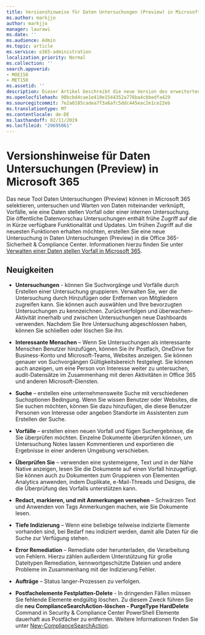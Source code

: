 ```yaml
---
title: Versionshinweise für Daten Untersuchungen (Preview) in Microsoft 365
ms.author: markjjo
author: markjjo
manager: laurawi
ms.date: ''
ms.audience: Admin
ms.topic: article
ms.service: o365-administration
localization_priority: Normal
ms.collection: ''
search.appverid:
- MOE150
- MET150
ms.assetid: ''
description: Dieser Artikel beschreibt die neue Version des erweiterten eDiscovery (Preview) in Microsoft 365.
ms.openlocfilehash: 90bcbd4cae1e410e1544352a776ba4cbbedfa429
ms.sourcegitcommit: 7e2a0185cadea7f3a6afc5ddc445eac2e1ce22eb
ms.translationtype: MT
ms.contentlocale: de-DE
ms.lasthandoff: 02/11/2019
ms.locfileid: "29695061"
---
```

# <a name="release-notes-for-data-investigations-preview-in-microsoft-365"></a>Versionshinweise für Daten Untersuchungen (Preview) in Microsoft 365

Das neue Tool Daten Untersuchungen (Preview) können in Microsoft 365 selektieren, untersuchen und Warten von Daten miteinander verknüpft, Vorfälle, wie eine Daten stellen Vorfall oder einer internen Untersuchung. Die öffentliche Datenvorschau Untersuchungen enthält frühe Zugriff auf die in Kürze verfügbare Funktionalität und Updates. Um frühen Zugriff auf die neuesten Funktionen erhalten möchten, erstellen Sie eine neue Untersuchung in Daten Untersuchungen (Preview) in die Office 365-Sicherheit & Compliance Center. Informationen hierzu finden Sie unter [Verwalten einer Daten stellen Vorfall in Microsoft 365](manage-data-spillage-incidents.md).

## <a name="whats-new"></a>Neuigkeiten 

- **Untersuchungen** - können Sie Suchvorgänge und Vorfälle durch Erstellen einer Untersuchung gruppieren. Verwalten Sie, wer die Untersuchung durch Hinzufügen oder Entfernen von Mitgliedern zugreifen kann.  Sie können auch auswählen und Ihre bevorzugten Untersuchungen zu kennzeichnen. Zurückverfolgen und überwachen-Aktivität innerhalb und zwischen Untersuchungen neue Dashboards verwenden. Nachdem Sie Ihre Untersuchung abgeschlossen haben, können Sie schließen oder löschen Sie ihn.

- **Interessante Menschen** – Wenn Sie Untersuchungen als interessante Menschen Benutzer hinzufügen, können Sie ihr Postfach, OneDrive for Business-Konto und Microsoft-Teams, Websites anzeigen. Sie können genauer von Suchvorgängen Gültigkeitsbereich festgelegt. Sie können auch anzeigen, um eine Person von Interesse weiter zu untersuchen, audit-Datensätze im Zusammenhang mit deren Aktivitäten in Office 365 und anderen Microsoft-Diensten.

- **Suche** – erstellen eine unternehmensweite Suche mit verschiedenen Suchoptionen Bedingung. Wenn Sie wissen Benutzer oder Websites, die Sie suchen möchten, können Sie dazu hinzufügen, die diese Benutzer Personen von Interesse oder angeben Standorte im Assistenten zum Erstellen der Suche. 

- **Vorfälle** – erstellen einen neuen Vorfall und fügen Suchergebnisse, die Sie überprüfen möchten. Einzelne Dokumente überprüfen können, um Untersuchung Notes lassen Kommentieren und exportieren die Ergebnisse in einer anderen Umgebung verschieben. 

- **Überprüfen Sie** – verwenden eine systemeigene, Text und in der Nähe Native anzeigen, lesen Sie die Dokumente auf einen Vorfall hinzugefügt. Sie können auch zu Dokumenten zum Gruppieren von Elementen Analytics anwenden, indem Duplikate, e-Mail-Threads und Designs, die die Überprüfung des Vorfalls unterstützen kann. 

- **Redact, markieren, und mit Anmerkungen versehen** – Schwärzen Text und Anwenden von Tags Anmerkungen machen, wie Sie Dokumente lesen.
  
- **Tiefe Indizierung** – Wenn eine beliebige teilweise indizierte Elemente vorhanden sind, bei Bedarf neu indiziert werden, damit alle Daten für die Suche zur Verfügung stehen.

- **Error Remediation** – Remediate oder herunterladen, die Verarbeitung von Fehlern. Hierzu zählen außerdem Unterstützung für große Dateitypen Remediation, kennwortgeschützte Dateien und andere Probleme im Zusammenhang mit der Indizierung Fehler. 

- **Aufträge** – Status langer-Prozessen zu verfolgen.

- **Postfachelemente Festplatten-Delete** - In dringenden Fällen müssen Sie fehlende Elemente endgültig löschen. Zu diesem Zweck führen Sie die **neu ComplianceSearchAction-löschen - PurgeType HardDelete** Command in Security & Compliance Center PowerShell Elemente dauerhaft aus Postfächer zu entfernen. Weitere Informationen finden Sie unter [New-ComplianceSearchAction](https://docs.microsoft.com/powershell/module/exchange/policy-and-compliance-content-search/new-compliancesearchaction).

